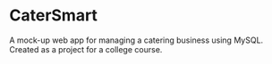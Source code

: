 # CaterSmart
A mock-up web app for managing a catering business using MySQL. Created as a project for a college course.
